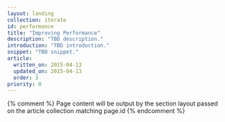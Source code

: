 ```yaml
---
layout: landing
collection: iterate
id: performance
title: "Improving Performance"
description: "TBD description."
introduction: "TBD introduction."
snippet: "TBD snippet."
article:
  written_on: 2015-04-13
  updated_on: 2015-04-13
  order: 3
priority: 0
---
```


{% comment %}
Page content will be output by the section layout passed on the article collection matching page.id
{% endcomment %}